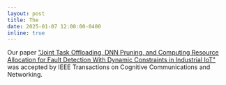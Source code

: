 ```yaml
---
layout: post
title: The 
date: 2025-01-07 12:00:00-0400
inline: true
---
```


Our paper ["Joint Task Offloading, DNN Pruning, and Computing Resource Allocation for Fault Detection With Dynamic Constraints in Industrial IoT"](https://doi.org/10.1109/TCCN.2025.3529688) was accepted by IEEE Transactions on Cognitive Communications and Networking.
